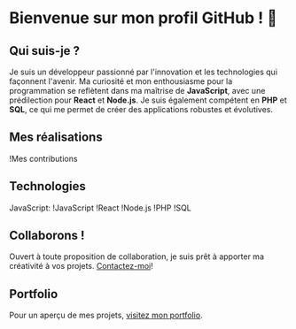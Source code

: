 # Bienvenue sur mon profil GitHub ! 👋

## Qui suis-je ?
Je suis un développeur passionné par l'innovation et les technologies qui façonnent l'avenir. Ma curiosité et mon enthousiasme pour la programmation se reflètent dans ma maîtrise de **JavaScript**, avec une prédilection pour **React** et **Node.js**. Je suis également compétent en **PHP** et **SQL**, ce qui me permet de créer des applications robustes et évolutives.

## Mes réalisations
!Mes contributions

## Technologies
JavaScript: !JavaScript
!React
!Node.js
!PHP
!SQL

## Collaborons !
Ouvert à toute proposition de collaboration, je suis prêt à apporter ma créativité à vos projets. [Contactez-moi](kevynpro7700@gmail.com)!

## Portfolio
Pour un aperçu de mes projets, [visitez mon portfolio](https://devakev.github.io/aiche-kevyn).
